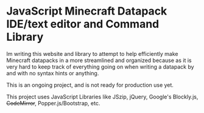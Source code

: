 # JavaScript Minecraft Datapack IDE/text editor and Command Library

  Im writing this website and library to attempt to help efficiently make Minecraft datapacks in a more streamlined and organized because as it is very hard to keep track of everything going on when writing a datapack by and with no syntax hints or anything.
 
  This is an ongoing project, and is not ready for production use yet.
  
  This project uses JavaScript Libraries like JSzip, jQuery, Google's Blockly.js, ~~CodeMirror~~, Popper.js/Bootstrap, etc.
